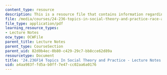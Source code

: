 ```yaml
---
content_type: resource
description: This is a resource file that contains information regarding session 24.
file: /media/courses/24-236-topics-in-social-theory-and-practice-race-and-racism-fall-2014/a4aa983ffd5ab0ff7e47cc02aa6a0176_MIT24_236F14_Sess24.pdf
file_type: application/pdf
learning_resource_types:
- Lecture Notes
ocw_type: OCWFile
parent_title: Lecture Notes
parent_type: CourseSection
parent_uid: 82d0b4ec-0b80-c429-29c7-bb8cce62d89a
resourcetype: Document
title: '24.236F14 Topics In Social Theory and Practice - Lecture Notes: Racial Profiling'
uid: a4aa983f-fd5a-b0ff-7e47-cc02aa6a0176
---
```

